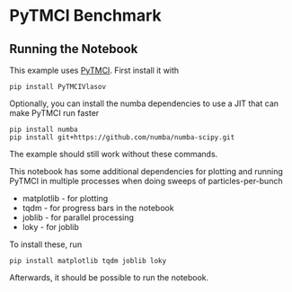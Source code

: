 # PyTMCI Benchmark

## Running the Notebook
This example uses [PyTMCI](https://github.com/stfc/PyTMCI). First install it with
```
pip install PyTMCIVlasov
```

Optionally, you can install the numba dependencies to use a JIT that can make PyTMCI run faster
```
pip install numba
pip install git+https://github.com/numba/numba-scipy.git
```
The example should still work without these commands.


This notebook has some additional dependencies for plotting and running PyTMCI in multiple processes
when doing sweeps of particles-per-bunch
* matplotlib - for plotting
* tqdm - for progress bars in the notebook 
* joblib - for parallel processing
* loky - for joblib

To install these, run
```
pip install matplotlib tqdm joblib loky
```

Afterwards, it should be possible to run the notebook. 